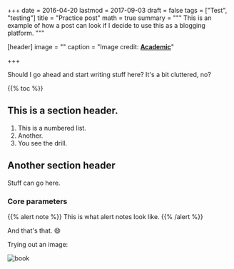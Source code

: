 +++
date = 2016-04-20
lastmod = 2017-09-03
draft = false
tags = ["Test", "testing"]
title = "Practice post"
math = true
summary = """
This is an example of how a post can look if I decide to use this as a blogging platform.
"""

[header]
image = ""
caption = "Image credit: [**Academic**](https://github.com/gcushen/hugo-academic/)"

+++

Should I go ahead and start writing stuff here? It's a bit cluttered, no?


{{% toc %}}

## This is a section header.

1. This is a numbered list.
2. Another.
3. You see the drill.

## Another section header

Stuff can go here.

### Core parameters


{{% alert note %}}
This is what alert notes look like.
{{% /alert %}}

And that's that. :smile:

Trying out an image:

![book](/img/book.jpg)